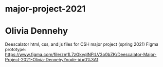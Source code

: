 # major-project-2021 
# Olivia Dennehy
Deescalator html, css, and js files for CSH major project (spring 2021)
Figma prototype: https://www.figma.com/file/zm1L7zGkyqlNFtLV3o0bZK/Deescalator-Major-Project-2021-Olivia-Dennehy?node-id=0%3A1 
